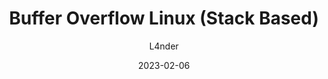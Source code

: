 ---
title: Buffer Overflow Linux (Stack Based)
author: L4nder
date: 2023-02-06
img_path: /assets/img/Otros/BufferOverflowLinux_StackBased
categories: [HackTheBox, TryHackMe, Vulnhub, Buffer Overflow, Advanced, OSCP]
tags: [HackTheBox, TryHackMe, Stack Based, Buffer Overflow, OSCP]
image:
  path: bof.png
  alt: Buffer Overflox Linux
---